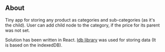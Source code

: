 ## About

Tiny app for storing any product as categories and sub-categories (as it's the child). User can add child node to the category, if the price for its parent was not set.

Solution has been written in React.
[Idb library](https://github.com/jakearchibald/idb) was used for storing data (It is based on the indexedDB).
